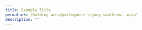 ```yaml
---
title: Example Title
permalink: /holding-area/portuguese-legacy-southeast-asia/
description: ""
---
```

